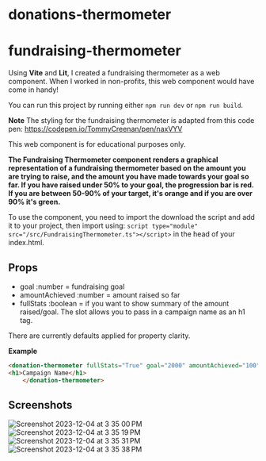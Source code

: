 # donations-thermometer

# fundraising-thermometer
Using **Vite** and **Lit**, I created a fundraising thermometer as a web component. When I worked in non-profits, this web component would have come in handy!

You can run this project by running either `npm run dev` or `npm run build`.

**Note** The styling for the fundraising thermometer is adapted from this code pen: https://codepen.io/TommyCreenan/pen/naxVYV

This web component is for educational purposes only.

**The Fundraising Thermometer component renders a graphical representation of a fundraising thermometer based on the amount you are trying to raise, and the amount you have made towards your goal so far.
If you have raised under 50% to your goal, the progression bar is red. If you are between 50-90% of your target, it's orange and if you are over 90% it's green.**



To use the component, you need to import the download the script and add it to your project, then import using:
`script type="module" src="/src/FundraisingThermometer.ts"></script>` in the head of your index.html.

## Props
- goal :number = fundraising goal
- amountAchieved :number = amount raised so far
- fullStats :boolean = if you want to show summary of the amount raised/goal.
The slot allows you to pass in a campaign name as an h1 tag.

There are currently defaults applied for property clarity.

**Example**
```html
<donation-thermometer fullStats="True" goal="2000" amountAchieved="100">
<h1>Campaign Name</h1>
    </donation-thermometer>
```

## Screenshots
![Screenshot 2023-12-04 at 3 35 00 PM](https://github.com/euripidean/fundraising-thermometer/assets/33559193/06484438-4eb3-4632-9418-e35239b92493)
![Screenshot 2023-12-04 at 3 35 19 PM](https://github.com/euripidean/fundraising-thermometer/assets/33559193/35629163-07c6-4dbb-bd6f-df3d5c088d6f)
![Screenshot 2023-12-04 at 3 35 31 PM](https://github.com/euripidean/fundraising-thermometer/assets/33559193/81887f02-2326-4cfa-9ea6-ab028ad0c3c8)
![Screenshot 2023-12-04 at 3 35 38 PM](https://github.com/euripidean/fundraising-thermometer/assets/33559193/9366bcc8-1c33-4c6e-b7d2-dd76e1c8c872)
